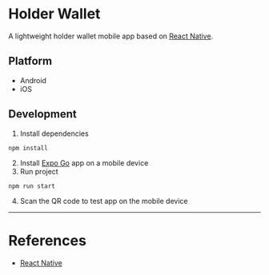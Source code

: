 # Holder Wallet

A lightweight holder wallet mobile app based on [React Native](https://reactnative.dev/).

## Platform

- Android
- iOS

## Development

1. Install dependencies

```shell
npm install
```

2. Install [Expo Go](https://expo.dev/client) app on a mobile device
3. Run project

```shell
npm run start
```

4. Scan the QR code to test app on the mobile device

---

# References

- [React Native](https://reactnative.dev/)
